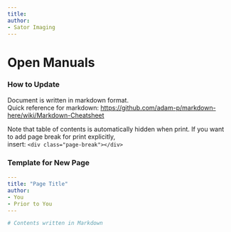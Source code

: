 ```yaml
---
title:
author:
- Sator Imaging
---
```


# Open Manuals


### How to Update

Document is written in markdown format.  
Quick reference for markdown: https://github.com/adam-p/markdown-here/wiki/Markdown-Cheatsheet

Note that table of contents is automatically hidden when print.
If you want to add page break for print explicitly,  
insert: `<div class="page-break"></div>`


### Template for New Page

```yaml
---
title: "Page Title"
author:
- You
- Prior to You
---

# Contents written in Markdown
```
